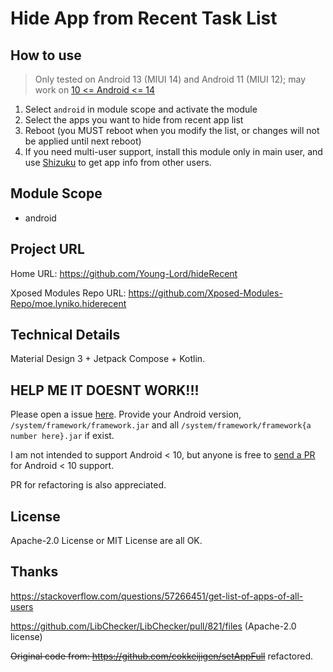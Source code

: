 # Hide App from Recent Task List

## How to use

> Only tested on Android 13 (MIUI 14) and Android 11 (MIUI 12); may work on [10 <= Android <= 14](http://aospxref.com/android-10.0.0_r47/xref/frameworks/base/services/core/java/com/android/server/wm/RecentTasks.java#1272)

1. Select `android` in module scope and activate the module
2. Select the apps you want to hide from recent app list
3. Reboot (you MUST reboot when you modify the list, or changes will not be applied until next reboot)
4. If you need multi-user support, install this module only in main user, and use [Shizuku](https://shizuku.rikka.app/download/) to get app info from other users.

## Module Scope

- android

## Project URL

Home URL: <https://github.com/Young-Lord/hideRecent>

Xposed Modules Repo URL: <https://github.com/Xposed-Modules-Repo/moe.lyniko.hiderecent>

## Technical Details

Material Design 3 + Jetpack Compose + Kotlin.

## HELP ME IT DOESNT WORK!!!

Please open a issue [here](https://github.com/Young-Lord/hideRecent/issues). Provide your Android version, `/system/framework/framework.jar` and all `/system/framework/framework{a number here}.jar` if exist.

I am not intended to support Android < 10, but anyone is free to [send a PR](https://github.com/Young-Lord/hideRecent/pulls) for Android < 10 support.

PR for refactoring is also appreciated.

## License

Apache-2.0 License or MIT License are all OK.

## Thanks

<https://stackoverflow.com/questions/57266451/get-list-of-apps-of-all-users>

<https://github.com/LibChecker/LibChecker/pull/821/files> (Apache-2.0 license)

~~Original code from: <https://github.com/cokkeijigen/setAppFull>~~ refactored.
